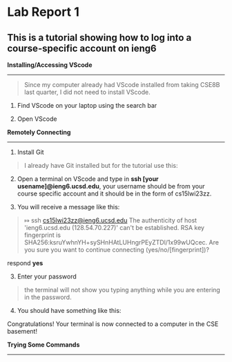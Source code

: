 Lab Report 1
============
This is a tutorial showing how to log into a course-specific account on ieng6
------------------------

**Installing/Accessing VScode**
***

> Since my computer already had VScode installed from taking CSE8B last quarter, I did not need to install VScode.

1. Find VScode on your laptop using the search bar

2. Open VScode



**Remotely Connecting**
***
1. Install Git

> I already have Git installed but for the tutorial use this: 

2. Open a terminal on VScode and type in **ssh [your usename]@ieng6.ucsd.edu**, your username should be from your course specific account and it should be in the form of  cs15lwi23zz.

3. You will receive a message like this: 
> ⤇ ssh cs15lwi23zz@ieng6.ucsd.edu
The authenticity of host 'ieng6.ucsd.edu (128.54.70.227)' can't be established.
RSA key fingerprint is SHA256:ksruYwhnYH+sySHnHAtLUHngrPEyZTDl/1x99wUQcec.
Are you sure you want to continue connecting (yes/no/[fingerprint])? 

respond **yes**

3. Enter your password 
> the terminal will not show you typing anything while you are entering in the password.

4. You should have something like this:



Congratulations! Your terminal is now connected to a computer in the CSE basement!


**Trying Some Commands**
***
